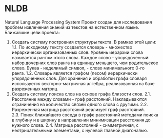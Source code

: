 # NLDB
Natural Language Processing System
Проект создан для исследования проблем извлечения знаний из текстов на естественном языке.
Ближайшие цели проекта:
  1. Создать систему построения структуры текста. В рамках этой цели:
    1.1. По исходному тексту создается словарь - множество иерархически организованных слов. Уровень иерархии слова называется 
    рангом этого слова. Каждое слово - упорядоченный набор дочерних слов ранга на единицу меньшего, чем родительское слово. 
    Буква - неделимый символ, - слово минимального 0-го ранга.
    1.2. Словарь является графом (лесом) иерархически упорядоченных слов. Для хранения и обработки графа словаря используется векторно-матричная 
    алгебра, реализованная на базе разреженных матриц.
  2. Создать систему поиска слов на основе графа близости слов.
    2.1. Расстояние между словами - граф расстояний. Накладываются ограничения на количество связей одного слова с другими.
    2.2. Разреженная матрица расстояний реализует граф расстояний.     
    2.3. Поиск ближайшего соседа в графе расстояний методами поиска в глубину и в ширину в направлении минимизации 
    расстояния до нужного слова.
    2.4. Матрица расстояний - симметричная, с неотрицательными элементами, с нулевой главной диагональю. 
